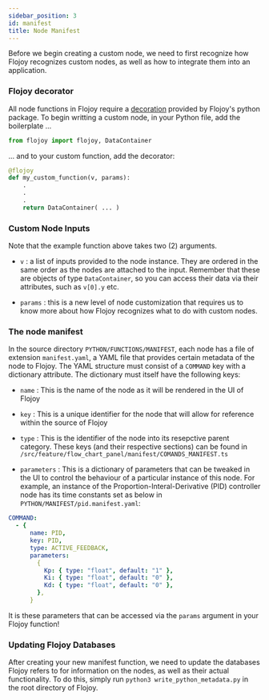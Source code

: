 ```yaml
---
sidebar_position: 3
id: manifest
title: Node Manifest 
---
```


Before we begin creating a custom node, we need to first recognize how Flojoy recognizes custom nodes, as well as how to integrate them into an application. 

### Flojoy decorator

All node functions in Flojoy require a [decoration](https://peps.python.org/pep-0318/) provided by Flojoy's python package. To begin writting a custom node, in your Python file, add the boilerplate ...

```python
from flojoy import flojoy, DataContainer
```

... and to your custom function, add the decorator:

```python
@flojoy
def my_custom_function(v, params):
    .
    .
    .
    return DataContainer( ... )
```

### Custom Node Inputs

Note that the example function above takes two (2) arguments.

- `v` : a list of inputs provided to the node instance. They are ordered in the same order as the nodes are attached to the input. Remember that these are objects of type `DataContainer`, so you can access their data via their attributes, such as `v[0].y` etc.

- `params` : this is a new level of node customization that requires us to know more about how Flojoy recognizes what to do with custom nodes.

### The node manifest

In the source directory `PYTHON/FUNCTIONS/MANIFEST`, each node has a file of extension `manifest.yaml`, a YAML file that provides certain metadata of the node to Flojoy. The YAML structure must consist of a `COMMAND` key with a dictionary attribute. The dictionary must itself have the following keys:

- `name` : This is the name of the node as it will be rendered in the UI of Flojoy

- `key` : This is a unique identifier for the node that will allow for reference within the source of Flojoy

- `type` : This is the identifier of the node into its resepctive parent category. These keys (and their respective sections) can be found in `/src/feature/flow_chart_panel/manifest/COMANDS_MANIFEST.ts`

- `parameters` : This is a dictionary of parameters that can be tweaked in the UI to control the behaviour of a particular instance of this node. For example, an instance of the Proportion-Interal-Derivative (PID) controller node has its time constants set as below in `PYTHON/MANIFEST/pid.manifest.yaml`:

```yaml
COMMAND:
  - {
      name: PID,
      key: PID,
      type: ACTIVE_FEEDBACK,
      parameters:
        {
          Kp: { type: "float", default: "1" },
          Ki: { type: "float", default: "0" },
          Kd: { type: "float", default: "0" },
        },
      }
```

It is these parameters that can be accessed via the `params` argument in your Flojoy function!

### Updating Flojoy Databases 

After creating your new manifest function, we need to update the databases Flojoy refers to for information on the nodes, as well as their actual functionality. To do this, simply run `python3 write_python_metadata.py` in the root directory of Flojoy.